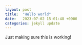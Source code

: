 ```yaml
---
layout: post
title:  "Hello world"
date:   2023-07-02 15:01:48 +0900
categories: jekyll update
---
```


Just making sure this is working!